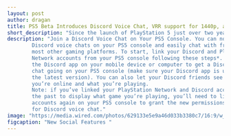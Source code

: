 ```yaml
---
layout: post
author: dragan
title: PS5 Beta Introduces Discord Voice Chat, VRR support for 1440p, and more
short_description: "Since the launch of PlayStation 5 just over two years ago, we’ve introduced incredible games like God of War Ragnarök, Ratchet & Clank: Rift Apart, Gran Turismo 7, Horizon Forbidden West and Returnal, which showcase the boundless creativity of our development community and the extraordinary experiences they’ve been able to build on our platform"
description: "Join a Discord Voice Chat on Your PS5 Console. You can now join
        Discord voice chats on your PS5 console and easily chat with friends on
        most other gaming platforms. To start, link your Discord and PlayStation
        Network accounts from your PS5 console following these steps*. Then, use
        the Discord app on your mobile device or computer to get a Discord voice
        chat going on your PS5 console (make sure your Discord app is updated to
        the latest version). You can also let your Discord friends see when
        you’re online and what you’re playing.
        Note: if you’ve linked your PlayStation Network and Discord accounts in
        the past to display what game you’re playing, you’ll need to link your
        accounts again on your PS5 console to grant the new permissions needed
        for Discord voice chat."
image: "https://media.wired.com/photos/629133e5e9a46d033b3380c7/16:9/w_2399,h_1349,c_limit/Finding-a-PlayStation-5-Is-About-to-Get-Easier-Gear-shutterstock_1855958302.jpg"
figcaption: "New Social Features "
---
```

